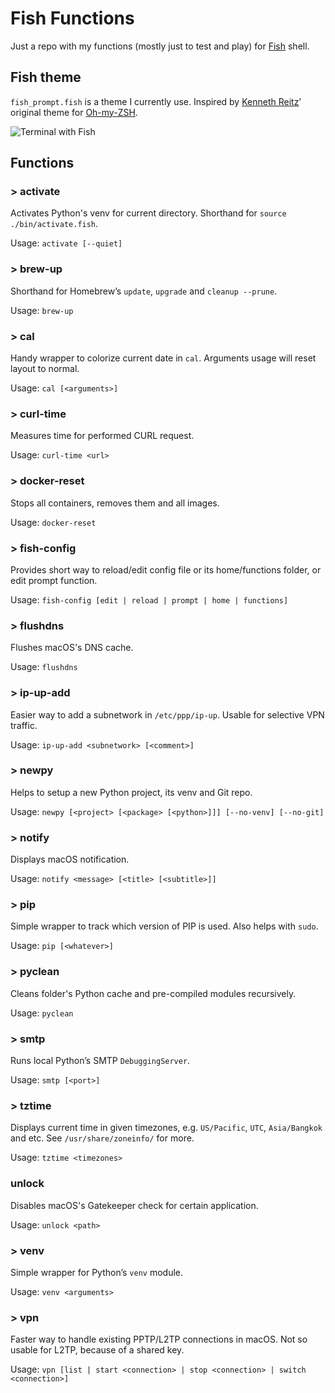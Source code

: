 # Fish Functions
Just a repo with my functions (mostly just to test and play) for [Fish](http://fishshell.com) shell.

## Fish theme
`fish_prompt.fish` is a theme I currently use. Inspired by [Kenneth Reitz](https://github.com/kennethreitz)’ original theme for [Oh-my-ZSH](https://github.com/robbyrussell/oh-my-zsh).

![Terminal with Fish](https://user-images.githubusercontent.com/278423/27943158-783e5b80-62e5-11e7-863b-053dd9d897ab.png)

## Functions

### > activate
Activates Python's venv for current directory. Shorthand for `source ./bin/activate.fish`.

Usage: `activate [--quiet]`

### > brew-up
Shorthand for Homebrew’s `update`, `upgrade` and `cleanup --prune`.

Usage: `brew-up`

### > cal
Handy wrapper to colorize current date in `cal`. Arguments usage will reset layout to normal.

Usage: `cal [<arguments>]`

### > curl-time
Measures time for performed CURL request.

Usage: `curl-time <url>`

### > docker-reset
Stops all containers, removes them and all images.

Usage: `docker-reset`

### > fish-config
Provides short way to reload/edit config file or its home/functions folder, or edit prompt function.

Usage: `fish-config [edit | reload | prompt | home | functions]`

### > flushdns
Flushes macOS's DNS cache.

Usage: `flushdns`

### > ip-up-add
Easier way to add a subnetwork in `/etc/ppp/ip-up`. Usable for selective VPN traffic.

Usage: `ip-up-add <subnetwork> [<comment>]`

### > newpy
Helps to setup a new Python project, its venv and Git repo.

Usage: `newpy [<project> [<package> [<python>]]] [--no-venv] [--no-git]`

### > notify
Displays macOS notification.

Usage: `notify <message> [<title> [<subtitle>]]`

### > pip
Simple wrapper to track which version of PIP is used. Also helps with `sudo`.

Usage: `pip [<whatever>]`

### > pyclean
Cleans folder's Python cache and pre-compiled modules recursively.

Usage: `pyclean`

### > smtp
Runs local Python’s SMTP ``DebuggingServer``.

Usage: `smtp [<port>]`

### > tztime
Displays current time in given timezones, e.g. `US/Pacific`, `UTC`, `Asia/Bangkok` and etc. See `/usr/share/zoneinfo/` for more.

Usage: `tztime <timezones>`

### unlock
Disables macOS's Gatekeeper check for certain application.

Usage: `unlock <path>`

### > venv
Simple wrapper for Python’s `venv` module.

Usage: `venv <arguments>`

### > vpn
Faster way to handle existing PPTP/L2TP connections in macOS. Not so usable for L2TP, because of a shared key.

Usage: `vpn [list | start <connection> | stop <connection> | switch <connection>]`
